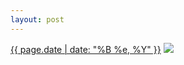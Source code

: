```yaml
---
layout: post
---
```


<p>
  <time><a href="/198">{{ page.date | date: "%B %e, %Y" }}</a></time>
  <a href="/198"><img src="{{ site.assets_url }}/198-640.jpg" srcset="{{ site.assets_url }}/198-1280.jpg 1280w, {{ site.assets_url }}/198-960.jpg 960w, {{ site.assets_url }}/198-640.jpg 640w, {{ site.assets_url }}/198-320.jpg 320w" sizes="(min-width: 700px) 50vw, calc(100vw - 2rem)" /></a>
</p>
